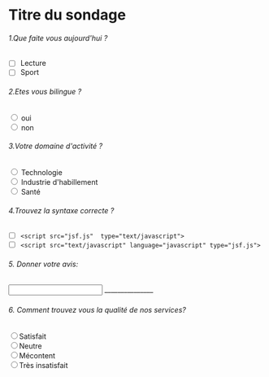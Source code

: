 

Titre du sondage
========================



###### 1.Que faite vous aujourd'hui ?
- [ ] Lecture
 - [ ] Sport

###### 2.Etes vous bilingue ?

<label for="oui">
   <input type="radio"/> oui
</label><br/>
<label for="non">
  <input type="radio"/> non
</label>

###### 3.Votre domaine d'activité ?

<label>
<input type="radio"> Technologie
</label><br/>
<label>
<input type="radio"> Industrie d'habillement
</label><br/>
<label>
<input type="radio"> Santé
</label><br/>

###### 4.Trouvez la syntaxe correcte ?
 - [ ] ```<script src="jsf.js"  type="text/javascript"> ```
- [ ] ```<script src="text/javascript" language="javascript" type="jsf.js"> ```
 
###### 5. Donner votre avis:
<input type="text" />
_______________

###### 6. Comment trouvez vous la qualité de nos services?
<label>
<input type="radio">Satisfait 
</label><br/>
<label>
<input type="radio">Neutre
</label><br/>
<label>
<input type="radio">Mécontent 
 </label><br/>
<label>
<input type="radio">Très insatisfait
</label><br/>
